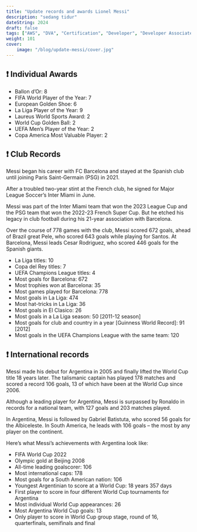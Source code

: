 ```yaml
---
title: "Update records and awards Lionel Messi"
description: "sedang tidur"
dateString: 2024
draft: false
tags: ["AWS", "DVA", "Certification", "Developer", "Developer Associate"]
weight: 101
cover:
    image: "/blog/update-messi/cover.jpg"
---
```


## ❗ Individual Awards
- Ballon d’Or: 8
- FIFA World Player of the Year: 7
- European Golden Shoe: 6
- La Liga Player of the Year: 9
- Laureus World Sports Award: 2
- World Cup Golden Ball: 2
- UEFA Men’s Player of the Year: 2
- Copa America Most Valuable Player: 2

## ❗ Club Records
Messi began his career with FC Barcelona and stayed at the Spanish club until joining Paris Saint-Germain (PSG) in 2021.

After a troubled two-year stint at the French club, he signed for Major League Soccer’s Inter Miami in June.

Messi was part of the Inter Miami team that won the 2023 League Cup and the PSG team that won the 2022-23 French Super Cup. But he etched his legacy in club football during his 21-year association with Barcelona.

Over the course of 778 games with the club, Messi scored 672 goals, ahead of Brazil great Pele, who scored 643 goals while playing for Santos. At Barcelona, Messi leads Cesar Rodriguez, who scored 446 goals for the Spanish giants.

- La Liga titles: 10
- Copa del Rey titles: 7
- UEFA Champions League titles: 4
- Most goals for Barcelona: 672
- Most trophies won at Barcelona: 35
- Most games played for Barcelona: 778
- Most goals in La Liga: 474
- Most hat-tricks in La Liga: 36
- Most goals in El Clasico: 26
- Most goals in a La Liga season: 50 [2011-12 season]
- Most goals for club and country in a year [Guinness World Record]: 91 [2012]
- Most goals in the UEFA Champions League with the same team: 120

## ❗ International records
Messi made his debut for Argentina in 2005 and finally lifted the World Cup title 18 years later.
The talismanic captain has played 178 matches and scored a record 106 goals, 13 of which have been at the World Cup since 2006.

Although a leading player for Argentina, Messi is surpassed by Ronaldo in records for a national team, with 127 goals and 203 matches played.

In Argentina, Messi is followed by Gabriel Batistuta, who scored 56 goals for the Albiceleste. In South America, he leads with 106 goals – the most by any player on the continent.

Here’s what Messi’s achievements with Argentina look like:
- FIFA World Cup 2022
- Olympic gold at Beijing 2008
- All-time leading goalscorer: 106
- Most international caps: 178
- Most goals for a South American nation: 106
- Youngest Argentinian to score at a World Cup: 18 years 357 days
- First player to score in four different World Cup tournaments for Argentina
- Most individual World Cup appearances: 26
- Most Argentina World Cup goals: 13
- Only player to score in World Cup group stage, round of 16, quarterfinals, semifinals and final


